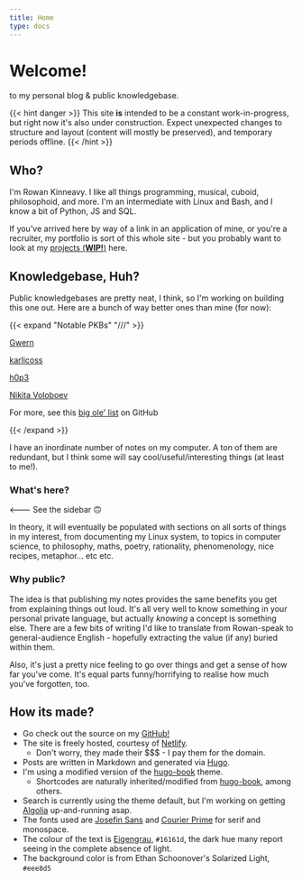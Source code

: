 ```yaml
---
title: Home
type: docs
---
```


# Welcome!

to my personal blog & public knowledgebase. 

{{< hint danger >}}
This site **is** intended to be a constant work-in-progress, but right now it's also under construction.
Expect unexpected changes to structure and layout (content will mostly be preserved), and temporary periods offline.
{{< /hint >}}

## Who?

I'm Rowan Kinneavy. I like all things programming, musical, cuboid, philosophoid, and more. I'm an intermediate with Linux and Bash, and I know a bit of Python, JS and SQL.

If you've arrived here by way of a link in an application of mine, or you're a recruiter, my portfolio is sort of this whole site - but you probably want to look at my [projects (**WIP!**)](./docs/projects/) here.

## Knowledgebase, Huh?

Public knowledgebases are pretty neat, I think, so I'm working on building this one out. Here are a bunch of way better ones than mine (for now):

{{< expand "Notable PKBs" "///" >}}

[Gwern](https://www.gwern.net/)

[karlicoss](https://beepb00p.xyz/)

[h0p3](https://philosopher.life/#h0p3:Root%20%5B%5BAbout%2C%20The%20Opening%20of%20the%20Rabbithole%5D%5D%20h0p3)

[Nikita Voloboev](https://nikitavoloboev.xyz/)

For more, see this [big ole' list](https://github.com/RichardLitt/meta-knowledge) on GitHub


{{< /expand >}}

I have an inordinate number of notes on my computer. A ton of them are redundant, but I think some will say cool/useful/interesting things (at least to me!).

### What's here?

<--- See the sidebar 🙃

In theory, it will eventually be populated with sections on all sorts of things in my interest, from documenting my Linux system, to topics in computer science, to philosophy, maths, poetry, rationality, phenomenology, nice recipes, metaphor... etc etc.


### Why public?

The idea is that publishing my notes provides the same benefits you get from explaining things out loud. It's all very well to know something in your personal private language, but actually *knowing* a concept is something else. There are a few bits of writing I'd like to translate from Rowan-speak to general-audience English - hopefully extracting the value (if any) buried within them. 

Also, it's just a pretty nice feeling to go over things and get a sense of how far you've come. It's equal parts funny/horrifying to realise how much you've forgotten, too.

## How its made?

- Go check out the source on my [GitHub!](https://github.com/rmakinn/rkinneavy)
- The site is freely hosted, courtesy of [Netlify](https://app.netlify.com/).
  - Don't worry, they made their $$$ - I pay them for the domain.
- Posts are written in Markdown and generated via [Hugo](https://gohugo.io/).
- I'm using a modified version of the [hugo-book](https://github.com/alex-shpak/hugo-book) theme.
  - Shortcodes are naturally inherited/modified from [hugo-book](https://github.com/alex-shpak/hugo-book), among others.
- Search is currently using the theme default, but I'm working on getting [Algolia](https://www.algolia.com/) up-and-running asap.
- The fonts used are [Josefin Sans](https://fonts.google.com/specimen/Josefin+Sans) and [Courier Prime](https://fonts.google.com/specimen/Courier+Prime) for serif and monospace.
- The colour of the text is [Eigengrau](https://en.wikipedia.org/wiki/Eigengrau), `#16161d`, the dark hue many report seeing in the complete absence of light.
- The background color is from Ethan Schoonover's Solarized Light, `#eee8d5` 
